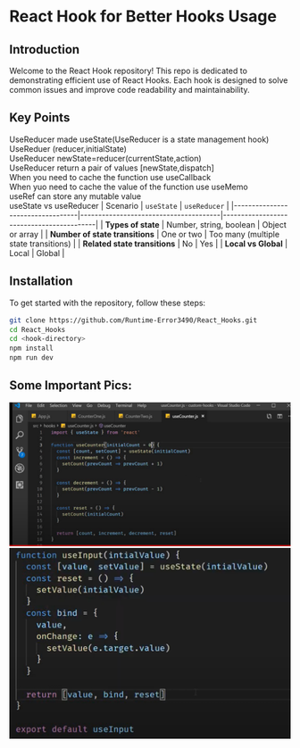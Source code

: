 # React Hook for Better Hooks Usage

## Introduction

Welcome to the React Hook repository! This repo is dedicated to demonstrating efficient use of React Hooks. Each hook is designed to solve common issues and improve code readability and maintainability.

## Key Points
UseReducer made useState(UseReducer is a state management hook)<br>
UseReduer (reducer,initialState)<br>
UseReducer newState=reducer(currentState,action)<br>
UseReducer return a pair of values [newState,dispatch]<br>
When you need to cache the function use useCallback <br>
When yuo need to cache the value of the function use useMemo <br>
useRef can store any mutable value<br>
useState vs useReducer
| Scenario                         | `useState`                            | `useReducer`                             |
|----------------------------------|---------------------------------------|------------------------------------------|
| **Types of state**               | Number, string, boolean               | Object or array                          |
| **Number of state transitions**  | One or two                            | Too many (multiple state transitions)    |
| **Related state transitions**    | No                                    | Yes                                      |
| **Local vs Global**              | Local                                 | Global                                   |


## Installation

To get started with the repository, follow these steps:

```bash
git clone https://github.com/Runtime-Error3490/React_Hooks.git
cd React_Hooks
cd <hook-directory>
npm install
npm run dev

```
## Some Important Pics:
![alt text](image.png)
![alt text](image-1.png)